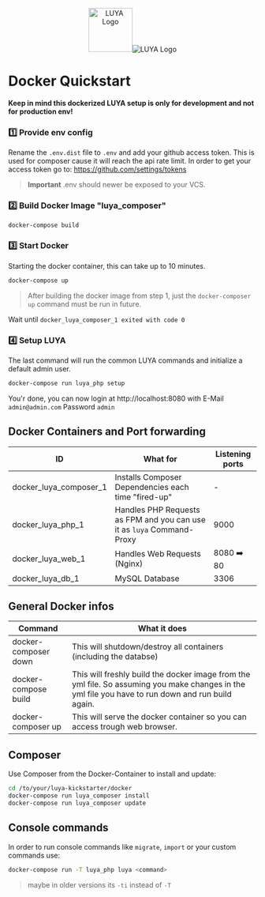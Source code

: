 <p align="center">
  <img src="https://www.docker.com/sites/default/files/vertical_large.png" height="89" alt="LUYA Logo"/><img src="https://raw.githubusercontent.com/luyadev/luya/master/docs/logo/luya-logo-0.2x.png" alt="LUYA Logo"/>
</p>

# Docker Quickstart

**Keep in mind this dockerized LUYA setup is only for development and not for production env!**

### :one: Provide env config

Rename the `.env.dist` file to `.env` and add your github access token. This is used for composer cause it will reach the api rate limit. In order to get your access token go to: https://github.com/settings/tokens

> **Important** .env should newer be exposed to your VCS.

### :two: Build Docker Image "luya_composer"

```sh
docker-compose build
```

### :three: Start Docker

Starting the docker container, this can take up to 10 minutes.

```sh
docker-compose up
```

> After building the docker image from step 1, just the `docker-composer up` command must be run in future.

Wait until `docker_luya_composer_1 exited with code 0`

### :four: Setup LUYA

The last command will run the common LUYA commands and initialize a default admin user. 

```sh
docker-compose run luya_php setup
```

You'r done, you can now login at http://localhost:8080 with E-Mail `admin@admin.com` Password `admin`

## Docker Containers and Port forwarding

|ID|What for|Listening ports|
|---|---|---|
|docker_luya_composer_1|Installs Composer Dependencies each time "fired-up"|-|
|docker_luya_php_1|Handles PHP Requests as FPM and you can use it as `luya` Command-Proxy|9000|
|docker_luya_web_1|Handles Web Requests (Nginx)|8080 :arrow_right: 80|
|docker_luya_db_1|MySQL Database|3306|

## General Docker infos

|Command|What it does
|---|---
|docker-composer down|This will shutdown/destroy all containers (including the databse)
|docker-compose build|This will freshly build the docker image from the yml file. So assuming you make changes in the yml file you have to run down and run build again.
|docker-composer up|This will serve the docker container so you can access trough web browser.

## Composer

Use Composer from the Docker-Container to install and update:

```sh
cd /to/your/luya-kickstarter/docker
docker-compose run luya_composer install
docker-compose run luya_composer update
```

## Console commands

In order to run console commands like `migrate`, `import` or your custom commands use:

```sh
docker-compose run -T luya_php luya <command>
```

> maybe in older versions its `-ti` instead of `-T`
